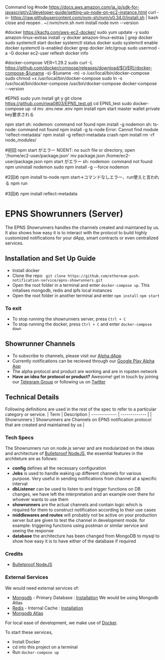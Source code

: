 Command log
#node
https://docs.aws.amazon.com/ja_jp/sdk-for-javascript/v2/developer-guide/setting-up-node-on-ec2-instance.html
curl -o- https://raw.githubusercontent.com/nvm-sh/nvm/v0.34.0/install.sh | bash
close and reopen
. ~/.nvm/nvm.sh
nvm install node
nvm --version



#docker
https://kacfg.com/aws-ec2-docker/
sudo yum update -y
sudo amazon-linux-extras install -y docker
amazon-linux-extras | grep docker
sudo systemctl start docker
systemctl status docker
sudo systemctl enable docker
systemctl is-enabled docker
grep docker /etc/group
sudo usermod -a -G docker ec2-user
reflesh
docker info

#docker-compose
VER=1.29.2
sudo curl -L https://github.com/docker/compose/releases/download/${VER}/docker-compose-$(uname -s)-$(uname -m) -o /usr/local/bin/docker-compose
sudo chmod +x /usr/local/bin/docker-compose
sudo ln -s /usr/local/bin/docker-compose /usr/bin/docker-compose
docker-compose --version

#EPNS
sudo yum install git
y
git clone https://github.com/riwa0803/EPNS_test.git
cd EPNS_test
sudo docker-compose up -d
mv .env.new .env
npm install
npm start
master wallet private key要求される





npm start
sh: nodemon: command not found
npm install -g nodemon
sh: ts-node: command not found
npm install -g ts-node
Error: Cannot find module 'reflect-metadata'
npm install -g reflect-metadata
crash
npm install
rm -rf node_modules/

#初回
npm start がエラー
NOENT: no such file or directory, open '/home/ec2-user/package.json'
mv package.json /home/ec2-user/package.json
npm start がエラー
sh: nodemon: command not found
npm uninstall nodemon
sudo npm install -g --force nodemon

#2回め
npm install ts-node
npm start→コマンドなしエラー、run使えと言われる
npm run

#3回め
npm install reflect-metadata


# EPNS Showrunners (Server)

The EPNS Showrunners handles the channels created and maintaned by us. It also shows how easy it is to interact with the protocol to build highly customized notifications for your dApp, smart contracts or even centralized services.

## Installation and Set Up Guide

- Install docker 
- Clone the repo
``` git clone https://github.com/ethereum-push-notification-service/epns-showrunners.git```
- Open the root folder in a terminal and enter 
```docker-compose up```. This initalises mongodb, redis and ipfs local instances
- Open the root folder in another terminal and enter
```npm install```
```npm start```

### To exit 
- To stop running the showrunners server, press ```Ctrl + C```
- To stop running the docker, press ```Ctrl + C``` and enter
```docker-compose down```

## Showrunner Channels

- To subscribe to channels, please visit our [Alpha dApp](https://app.epns.io)
- Currently notifications can be recieved through our [Google Play Alpha App](https://play.google.com/store/apps/details?id=io.epns.epns)
- The alpha protocol and product are working and are in ropsten network
- **Have an idea for protocol or product?** Awesome! get in touch by joining our [Telegram Group](https://t.me/epnsproject) or following us on [Twitter](https://twitter.com/epnsproject)

## Technical Details

Following definitions are used in the rest of the spec to refer to a particular category or service.
| Term | Description
| ------------- | ------------- |
| Showrunners | Showrunners are Channels on EPNS notification protocol that are created and maintained by us |

### Tech Specs

The Showrunners run on node.js server and are modularized on the ideas and architecture of [Bulletproof NodeJS](https://github.com/santiq/bulletproof-nodejs), the essential features in the architeture are as follows:

- **config** defines all the necessary configuration
- **Jobs** is used to handle waking up different channels for various purpose. Very useful in sending notifications from channel at a specific interval
- **dbListener** can be used to listen to and trigger functions on DB changes, we have left the interpretation and an example over there for whoever wants to use them
- **showrunners** are the actual channels and contain logic which is required for them to construct notification according to their use cases
- **middlewares and routes** will probably not be active on your production server but are given to test the channel in development mode. for example: triggering functions using postman or similar service and seeing the response
- **database** the architecture has been changed from MongoDB to mysql to show how easy it is to have either of the database if required

### Credits

- [Bulletproof NodeJS](https://github.com/santiq/bulletproof-nodejs)

### External Services

We would need external services of:

- [Mongodb](https://www.mongodb.com/) - Primary Database : [Installation](https://docs.mongodb.com/manual/installation/) We would be using Mongodb Atlas
- [Redis](https://www.mongodb.com/) - Internal Cache : [Installation](https://redis.io/topics/quickstart)
- [Mongodb Atlas](https://www.mongodb.com/cloud/atlas)

For local ease of development, we make use of [Docker](https://docs.docker.com/get-docker/).

To start these services,

- Install Docker
- cd into this project on a terminal
- Run `docker-compose up`
